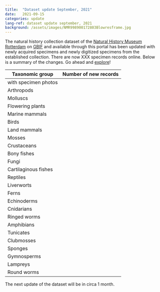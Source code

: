 ```yaml
---
title:  "Dataset update September, 2021"
date:   2021-09-15
categories: update
lang-ref: dataset update september, 2021
background: /assets/images/NMR998900172803Blowresframe.jpg
---
```


The natural history collection dataset of the [Natural History Museum Rotterdam](https://www.hetnatuurhistorisch.nl/en) on [GBIF](https://www.gbif.org/) and available through this portal has been updated with newly acquired specimens and newly digitized specimens from the established collection. There are now XXX specimen records online. Below is a summary of the changes. Go ahead and [explore](https://hp-nhm-rotterdam.gbif-staging.org/data)!

Taxonomic group | Number of new records
---------- | ----------  
with specimen photos | 
Arthropods | 
Molluscs | 
Flowering plants | 
Marine mammals | 
Birds | 
Land mammals | 
Mosses | 
Crustaceans | 
Bony fishes | 
Fungi | 
Cartilaginous fishes | 
Reptiles | 
Liverworts | 
Ferns | 
Echinoderms | 
Cnidarians | 
Ringed worms | 
Amphibians | 
Tunicates | 
Clubmosses | 
Sponges | 
Gymnosperms | 
Lampreys | 
Round worms | 

The next update of the dataset will be in circa 1 month.
